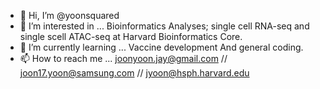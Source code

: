 - 👋 Hi, I’m @yoonsquared
- 👀 I’m interested in ... Bioinformatics Analyses; single cell RNA-seq and single scell ATAC-seq at Harvard Bioinformatics Core.
- 🌱 I’m currently learning ... Vaccine development And general coding.
- 📫 How to reach me ... joonyoon.jay@gmail.com // joon17.yoon@samsung.com // jyoon@hsph.harvard.edu

<!---
yoonsquared/yoonsquared is a ✨ special ✨ repository because its `README.md` (this file) appears on your GitHub profile.
You can click the Preview link to take a look at your changes.
--->
